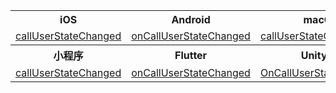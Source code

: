 <table>
  <colgroup>
    <col>
    <col>
    <col>
    <col>
    <col>
  </colgroup>
<tbody><tr>
<th>iOS</th>
<th>Android</th>
<th>macOS</th>
<th>Windows</th>
<th>Web</th>
</tr>
<tr>
<td><a href="https://doc-zh.zego.im/article/api?doc=zim_API~objective-c_ios~protocol~ZIMEventHandler#zim-call-user-state-changed-call-id" rel="noreferrer noopenner">callUserStateChanged</a></td>
<td><a href="https://doc-zh.zego.im/article/api?doc=zim_API~java_android~class~ZIMEventHandler#on-call-user-state-changed" rel="noreferrer noopenner">onCallUserStateChanged</a></td>
<td><a href="https://doc-zh.zego.im/article/api?doc=zim_API~objective-c_macos~protocol~ZIMEventHandler#zim-call-user-state-changed-call-id" rel="noreferrer noopenner">callUserStateChanged</a></td>
<td><a href="https://doc-zh.zego.im/article/api?doc=zim_API~cpp_windows~class~ZIMEventHandler#on-call-user-state-changed" rel="noreferrer noopenner">onCallUserStateChanged</a></td>
<td><a href="https://doc-zh.zego.im/article/api?doc=zim_API~javascript_web~interface~ZIMEventHandler#call-user-state-changed" rel="noreferrer noopenner">callUserStateChanged</a></td>
</tr>
<tr>
<th>小程序</th>
<th>Flutter</th>
<th>Unity3D</th>
<th>uni-app</th>
<th>React Native</th>
</tr>
<tr>
<td><a href="https://doc-zh.zego.im/article/api?doc=zim_API~javascript_wxxcx~interface~ZIMEventHandler#call-user-state-changed" rel="noreferrer noopenner">callUserStateChanged</a></td>
<td><a href="https://pub.dev/documentation/zego_zim/latest/zego_zim/ZIMEventHandler/onCallUserStateChanged.html" rel="noreferrer noopenner">onCallUserStateChanged</a></td>
<td><a href="https://doc-zh.zego.im/article/api?doc=zim_API~cs_unity3d~class~ZIMEventHandler#on-call-user-state-changed" rel="noreferrer noopenner">OnCallUserStateChanged</a></td>
<td><a href="https://doc-zh.zego.im/article/api?doc=zim_API~javascript_uni-app~interface~ZIMEventHandler#call-user-state-changed" rel="noreferrer noopenner">callUserStateChanged</a></td>
<td><a href="https://doc-zh.zego.im/article/api?doc=zim_API~javascript_react-native~interface~ZIMEventHandler#call-user-state-changed" rel="noreferrer noopenner">callUserStateChanged</a></td>
</tr>
</tbody></table>
